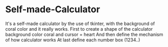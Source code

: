 # Self-made-Calculator
It's a self-made calculator by the use of tkinter, with the background of coral color and it really works. 
First to create a shape of the calculator
background color coral and cursor = heart
And then define the mechanism of how calculator works
At last define each number box (1234..)
